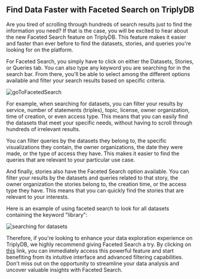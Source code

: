## Find Data Faster with Faceted Search on TriplyDB

Are you tired of scrolling through hundreds of search results just to find the information you need? If that is the case, you will be excited to hear about the new Faceted Search feature on TriplyDB. This feature makes it easier and faster than ever before to find the datasets, stories, and queries you're looking for on the platform.

For Faceted Search, you simply have to click on either the Datasets, Stories, or Queries tab. You can also type any keyword you are searching for in the search bar. From there, you'll be able to select among the different options available and filter your search results based on specific criteria.

![goToFacetedSearch](goToFacetedSearch.png)

For example, when searching for datasets, you can filter your results by service, number of statements (triples), topic, license, owner organization, time of creation, or even access type. This means that you can easily find the datasets that meet your specific needs, without having to scroll through hundreds of irrelevant results.

You can filter queries by the datasets they belong to, the specific visualizations they contain, the owner organizations, the date they were made, or the type of access they have. This makes it easier to find the queries that are relevant to your particular use case.

And finally, stories also have the Faceted Search option available. You can filter your results by the datasets and queries related to that story, the owner organization the stories belong to, the creation time, or the access type they have. This means that you can quickly find the stories that are relevant to your interests.

Here is an example of using faceted search to look for all datasets containing the keyword "library":

![searching for datasets](facetedsearchDatasets.png)

Therefore, if you're looking to enhance your data exploration experience on TriplyDB, we highly recommend giving Faceted Search a try. By clicking on [this](https://triplydb.com/browse/datasets) link, you can immediately access this powerful feature and start benefiting from its intuitive interface and advanced filtering capabilities. Don't miss out on the opportunity to streamline your data analysis and uncover valuable insights with Faceted Search.
